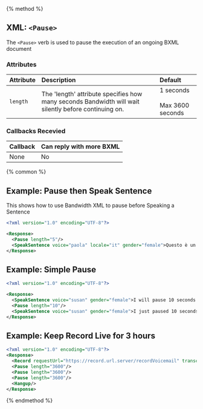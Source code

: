{% method %}
## XML: `<Pause>`
The `<Pause>` verb is used to pause the execution of an ongoing BXML document

### Attributes
| Attribute | Description                                                                                          | Default                         |
|:----------|:-----------------------------------------------------------------------------------------------------|:--------------------------------|
| `length`  | The 'length' attribute specifies how many seconds Bandwidth will wait silently before continuing on. | 1 seconds <br><br> Max 3600 seconds |


### Callbacks Recevied

| Callback | Can reply with more BXML |
|:---------|:-------------------------|
| None     | No                       |

{% common %}
## Example:  Pause then Speak Sentence

This shows how to use Bandwidth XML to pause before Speaking a Sentence

```XML
<?xml version="1.0" encoding="UTF-8"?>

<Response>
  <Pause length="5"/>
  <SpeakSentence voice="paola" locale="it" gender="female">Questo è un test</SpeakSentence>
</Response>
```

## Example: Simple Pause
```XML
<?xml version="1.0" encoding="UTF-8"?>

<Response>
  <SpeakSentence voice="susan" gender="female">I will pause 10 seconds starting now!</SpeakSentence>
  <Pause length="10"/>
  <SpeakSentence voice="susan" gender="female">I just paused 10 seconds</SpeakSentence>
</Response>
```

## Example: Keep Record Live for 3 hours
```XML
<?xml version="1.0" encoding="UTF-8"?>
<Response>
  <Record requestUrl="https://record.url.server/recordVoicemail" transcribe="true" transcribeCallbackUrl="https://transcribe.url/result"/ >
  <Pause length="3600"/>
  <Pause length="3600"/>
  <Pause length="3600"/>
  <Hangup/>
</Response>
```

{% endmethod %}
